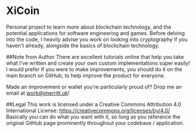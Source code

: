 # XiCoin
Personal project to learn more about blockchain technology, and the potential applications for software engineering and games.
Before delving into the code, I heavily advise you work on looking into cryptography if you haven't already, alongside the basics of blockchain technology.

##Note from Author
There are excellent tutorials online that help you take what I've written and create your own custom implementations super easily! I would prefer if you were
to make improvements, you should do it on the main branch on GitHub, to help improve the product for everyone.

Made an improvement or wallet you're particularly proud of? 
Drop me an email at work@jmerritt.uk!

##Legal
This work is licensed under a Creative Commons Attribution 4.0 International License: https://creativecommons.org/licenses/by/4.0/
Basically you can do what you want with it, so long as you reference the original GitHub page prominently throughout your codebase / application.